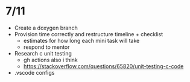 # 7/11

- Create a doxygen branch
- Provision time correctly and restructure timeline + checklist
  - estimates for how long each mini task will take
  - respond to mentor
- Research c unit testing
  - gh actions also i think
  - https://stackoverflow.com/questions/65820/unit-testing-c-code
- .vscode configs